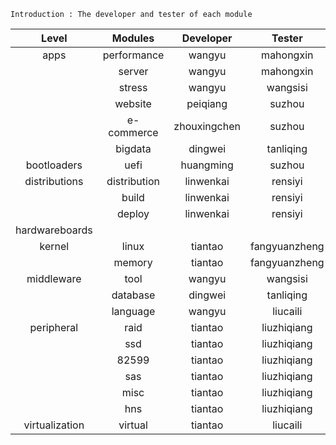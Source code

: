 
```
Introduction : The developer and tester of each module
```
| Level | Modules | Developer | Tester |
| :-: | :-: | :-: | :-: |
| apps | performance | wangyu | mahongxin |
|  | server | wangyu | mahongxin |
|  | stress | wangyu | wangsisi |
|  | website | peiqiang | suzhou |
|  | e-commerce | zhouxingchen | suzhou |
|  | bigdata | dingwei | tanliqing |
| bootloaders | uefi | huangming | suzhou |
| distributions | distribution | linwenkai | rensiyi |
|  | build | linwenkai | rensiyi |
|  | deploy | linwenkai | rensiyi |
| hardwareboards |  |  |  |
| kernel | linux | tiantao | fangyuanzheng |
|  | memory | tiantao | fangyuanzheng |
| middleware | tool | wangyu | wangsisi |
|  | database | dingwei | tanliqing |
|  | language | wangyu | liucaili |
| peripheral | raid | tiantao | liuzhiqiang |
|  | ssd | tiantao | liuzhiqiang |
|  | 82599 | tiantao | liuzhiqiang |
|  | sas | tiantao | liuzhiqiang |
|  | misc | tiantao | liuzhiqiang |
|  | hns | tiantao | liuzhiqiang |
| virtualization | virtual | tiantao | liucaili |
